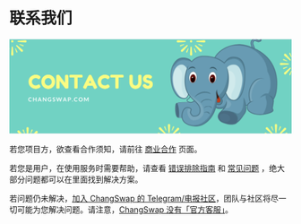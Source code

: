 # 联系我们

![](<../.gitbook/assets/截屏2022-03-29 上午8.55.39.png>)

若您项目方，欲查看合作须知，请前往 [商业合作](https://docs.changswap.com/contact-us/business-partnerships) 页面。

若您是用户，在使用服务时需要帮助，请查看 [错误排除指南](https://docs.changswap.com/help/troubleshooting) 和 [常见问题](https://docs.changswap.com/help/faq) ，绝大部分问题都可以在里面找到解决方案。

若问题仍未解决，[加入 ChangSwap 的 Telegram/电报社区](https://t.me/changswap)，团队与社区将尽一切可能为您解决问题。请注意，[ChangSwap 没有「官方客服」](https://docs.changswap.com/contact-us/customer-support)。
